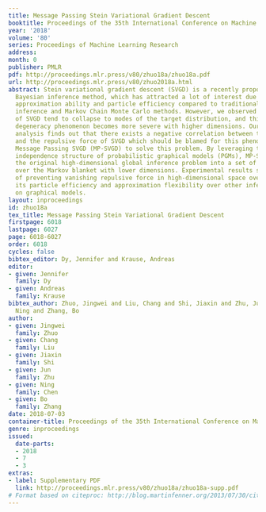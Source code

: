 ```yaml
---
title: Message Passing Stein Variational Gradient Descent
booktitle: Proceedings of the 35th International Conference on Machine Learning
year: '2018'
volume: '80'
series: Proceedings of Machine Learning Research
address: 
month: 0
publisher: PMLR
pdf: http://proceedings.mlr.press/v80/zhuo18a/zhuo18a.pdf
url: http://proceedings.mlr.press/v80/zhuo2018a.html
abstract: Stein variational gradient descent (SVGD) is a recently proposed particle-based
  Bayesian inference method, which has attracted a lot of interest due to its remarkable
  approximation ability and particle efficiency compared to traditional variational
  inference and Markov Chain Monte Carlo methods. However, we observed that particles
  of SVGD tend to collapse to modes of the target distribution, and this particle
  degeneracy phenomenon becomes more severe with higher dimensions. Our theoretical
  analysis finds out that there exists a negative correlation between the dimensionality
  and the repulsive force of SVGD which should be blamed for this phenomenon. We propose
  Message Passing SVGD (MP-SVGD) to solve this problem. By leveraging the conditional
  independence structure of probabilistic graphical models (PGMs), MP-SVGD converts
  the original high-dimensional global inference problem into a set of local ones
  over the Markov blanket with lower dimensions. Experimental results show its advantages
  of preventing vanishing repulsive force in high-dimensional space over SVGD, and
  its particle efficiency and approximation flexibility over other inference methods
  on graphical models.
layout: inproceedings
id: zhuo18a
tex_title: Message Passing Stein Variational Gradient Descent
firstpage: 6018
lastpage: 6027
page: 6018-6027
order: 6018
cycles: false
bibtex_editor: Dy, Jennifer and Krause, Andreas
editor:
- given: Jennifer
  family: Dy
- given: Andreas
  family: Krause
bibtex_author: Zhuo, Jingwei and Liu, Chang and Shi, Jiaxin and Zhu, Jun and Chen,
  Ning and Zhang, Bo
author:
- given: Jingwei
  family: Zhuo
- given: Chang
  family: Liu
- given: Jiaxin
  family: Shi
- given: Jun
  family: Zhu
- given: Ning
  family: Chen
- given: Bo
  family: Zhang
date: 2018-07-03
container-title: Proceedings of the 35th International Conference on Machine Learning
genre: inproceedings
issued:
  date-parts:
  - 2018
  - 7
  - 3
extras:
- label: Supplementary PDF
  link: http://proceedings.mlr.press/v80/zhuo18a/zhuo18a-supp.pdf
# Format based on citeproc: http://blog.martinfenner.org/2013/07/30/citeproc-yaml-for-bibliographies/
---
```

